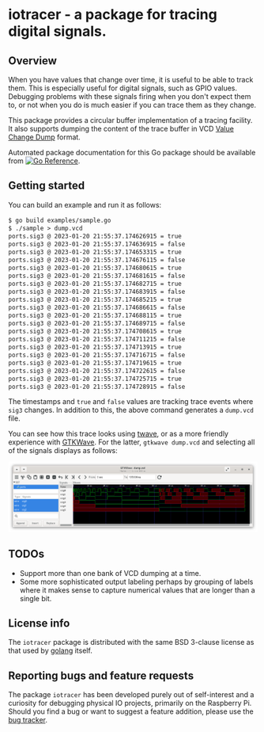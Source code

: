 # iotracer - a package for tracing digital signals.

## Overview

When you have values that change over time, it is useful to be able to
track them. This is especially useful for digital signals, such as
GPIO values. Debugging problems with these signals firing when you
don't expect them to, or not when you do is much easier if you can
trace them as they change.

This package provides a circular buffer implementation of a tracing
facility. It also supports dumping the content of the trace buffer in
VCD [Value Change
Dump](https://en.wikipedia.org/wiki/Value_change_dump) format.

Automated package documentation for this Go package should be
available from [![Go
Reference](https://pkg.go.dev/badge/zappem.net/pub/io/iotracer.svg)](https://pkg.go.dev/zappem.net/pub/io/iotracer).

## Getting started

You can build an example and run it as follows:
```
$ go build examples/sample.go
$ ./sample > dump.vcd
ports.sig3 @ 2023-01-20 21:55:37.174626915 = true
ports.sig3 @ 2023-01-20 21:55:37.174636915 = false
ports.sig3 @ 2023-01-20 21:55:37.174653315 = true
ports.sig3 @ 2023-01-20 21:55:37.174676115 = false
ports.sig3 @ 2023-01-20 21:55:37.174680615 = true
ports.sig3 @ 2023-01-20 21:55:37.174681615 = false
ports.sig3 @ 2023-01-20 21:55:37.174682715 = true
ports.sig3 @ 2023-01-20 21:55:37.174683915 = false
ports.sig3 @ 2023-01-20 21:55:37.174685215 = true
ports.sig3 @ 2023-01-20 21:55:37.174686615 = false
ports.sig3 @ 2023-01-20 21:55:37.174688115 = true
ports.sig3 @ 2023-01-20 21:55:37.174689715 = false
ports.sig3 @ 2023-01-20 21:55:37.174708615 = true
ports.sig3 @ 2023-01-20 21:55:37.174711215 = false
ports.sig3 @ 2023-01-20 21:55:37.174713915 = true
ports.sig3 @ 2023-01-20 21:55:37.174716715 = false
ports.sig3 @ 2023-01-20 21:55:37.174719615 = true
ports.sig3 @ 2023-01-20 21:55:37.174722615 = false
ports.sig3 @ 2023-01-20 21:55:37.174725715 = true
ports.sig3 @ 2023-01-20 21:55:37.174728915 = false
```

The timestamps and `true` and `false` values are tracking trace events
where `sig3` changes. In addition to this, the above command generates
a `dump.vcd` file.

You can see how this trace looks using
[twave](https://github.com/tinkerator/twave), or as a more friendly
experience with [GTKWave](https://gtkwave.sourceforge.net/). For the
latter, `gtkwave dump.vcd` and selecting all of the signals displays
as follows:

![GTKWave rendering of this `dump.vcd` file.](screenshot.png)

## TODOs

- Support more than one bank of VCD dumping at a time.
- Some more sophisticated output labeling perhaps by grouping of
  labels where it makes sense to capture numerical values that are
  longer than a single bit.

## License info

The `iotracer` package is distributed with the same BSD 3-clause license
as that used by [golang](https://golang.org/LICENSE) itself.

## Reporting bugs and feature requests

The package `iotracer` has been developed purely out of self-interest and
a curiosity for debugging physical IO projects, primarily on the
Raspberry Pi. Should you find a bug or want to suggest a feature
addition, please use the [bug
tracker](https://github.com/tinkerator/iotracer/issues).
